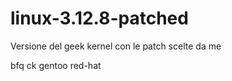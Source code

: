 linux-3.12.8-patched
====================

Versione del geek kernel con le patch scelte da me

bfq ck gentoo red-hat
